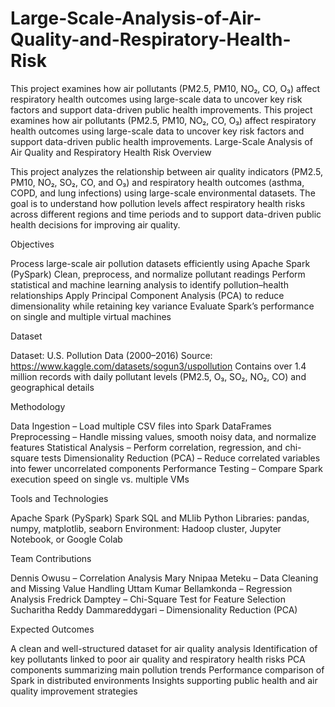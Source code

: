 # Large-Scale-Analysis-of-Air-Quality-and-Respiratory-Health-Risk
This project examines how air pollutants (PM2.5, PM10, NO₂, CO, O₃) affect respiratory health outcomes using large-scale data to uncover key risk factors and support data-driven public health improvements.
This project examines how air pollutants (PM2.5, PM10, NO₂, CO, O₃) affect respiratory health outcomes using large-scale data to uncover key risk factors and support data-driven public health improvements. Large-Scale Analysis of Air Quality and Respiratory Health Risk Overview

This project analyzes the relationship between air quality indicators (PM2.5, PM10, NO₂, SO₂, CO, and O₃) and respiratory health outcomes (asthma, COPD, and lung infections) using large-scale environmental datasets. The goal is to understand how pollution levels affect respiratory health risks across different regions and time periods and to support data-driven public health decisions for improving air quality.

Objectives

Process large-scale air pollution datasets efficiently using Apache Spark (PySpark) Clean, preprocess, and normalize pollutant readings Perform statistical and machine learning analysis to identify pollution–health relationships Apply Principal Component Analysis (PCA) to reduce dimensionality while retaining key variance Evaluate Spark’s performance on single and multiple virtual machines

Dataset

Dataset: U.S. Pollution Data (2000–2016) Source: https://www.kaggle.com/datasets/sogun3/uspollution Contains over 1.4 million records with daily pollutant levels (PM2.5, O₃, SO₂, NO₂, CO) and geographical details

Methodology

Data Ingestion – Load multiple CSV files into Spark DataFrames Preprocessing – Handle missing values, smooth noisy data, and normalize features Statistical Analysis – Perform correlation, regression, and chi-square tests Dimensionality Reduction (PCA) – Reduce correlated variables into fewer uncorrelated components Performance Testing – Compare Spark execution speed on single vs. multiple VMs

Tools and Technologies

Apache Spark (PySpark) Spark SQL and MLlib Python Libraries: pandas, numpy, matplotlib, seaborn Environment: Hadoop cluster, Jupyter Notebook, or Google Colab

Team Contributions

Dennis Owusu – Correlation Analysis Mary Nnipaa Meteku – Data Cleaning and Missing Value Handling Uttam Kumar Bellamkonda – Regression Analysis Fredrick Damptey – Chi-Square Test for Feature Selection Sucharitha Reddy Dammareddygari – Dimensionality Reduction (PCA)

Expected Outcomes

A clean and well-structured dataset for air quality analysis Identification of key pollutants linked to poor air quality and respiratory health risks PCA components summarizing main pollution trends Performance comparison of Spark in distributed environments Insights supporting public health and air quality improvement strategies
